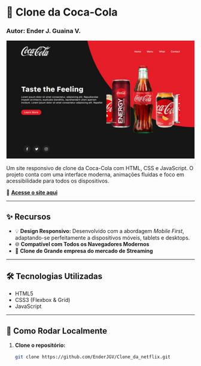 # 🥃 Clone da Coca-Cola

### Autor: Ender J. Guaina V.

![Preview do Projeto](./img/preview-coca-cola.png)

Um site responsivo de clone da Coca-Cola com HTML, CSS e JavaScript. O projeto conta com uma interface moderna, animações fluidas e foco em acessibilidade para todos os dispositivos.

🔗 **[Acesse o site aqui](https://projeto-coca-cola-psi.vercel.app/)**

---

## ✨ Recursos

- 💡 **Design Responsivo:** Desenvolvido com a abordagem *Mobile First*, adaptando-se perfeitamente a dispositivos móveis, tablets e desktops.
- 🌐 **Compatível com Todos os Navegadores Modernos**
- 💎 **Clone de Grande empresa do mercado de Streaming**

---

## 🛠️ Tecnologias Utilizadas

- HTML5
- CSS3 (Flexbox & Grid)
- JavaScript

---

## 🚀 Como Rodar Localmente

1. **Clone o repositório:**
   ```bash
   git clone https://github.com/EnderJGV/Clone_da_netflix.git

